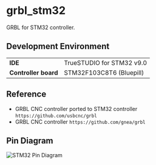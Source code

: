 # grbl_stm32
GRBL for STM32 controller.

## Development Environment
|                      |                           |
|----------------------|---------------------------|
| **IDE**              | TrueSTUDIO for STM32 v9.0 |
| **Controller board** | STM32F103C8T6 (Bluepill)  |

## Reference
- GRBL CNC controller ported to STM32 controller
```https://github.com/usbcnc/grbl```
- GRBL CNC controller
```https://github.com/gnea/grbl```

## Pin Diagram

![STM32 Pin Diagram](https://github.com/helimp/grbl_stm32/blob/master/docs/STM32F103C8T8_Bluepill_PinDiagram.png?raw=true)
